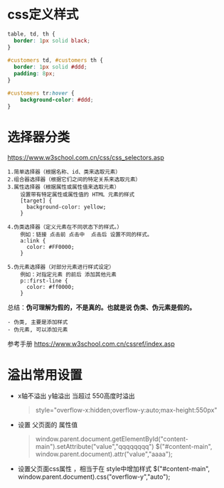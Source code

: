 # css定义样式

```css
table, td, th {
  border: 1px solid black;
}
	
#customers td, #customers th {
  border: 1px solid #ddd;
  padding: 8px;
}

#customers tr:hover {
	background-color: #ddd;
}
```



# 选择器分类

https://www.w3school.com.cn/css/css_selectors.asp

	1.简单选择器（根据名称、id、类来选取元素）
	2.组合器选择器（根据它们之间的特定关系来选取元素）
	3.属性选择器（根据属性或属性值来选取元素）
		设置带有特定属性或属性值的 HTML 元素的样式
		[target] {
		  background-color: yellow;
		}
		
	4.伪类选择器（定义元素在不同状态下的样式。）	
	    例如：链接 点击前 点击中  点击后 设置不同的样式。	
		a:link {
		  color: #FF0000;
		}
		
	5.伪元素选择器（对部分元素进行样式设定）
		例如：对指定元素 的前后 添加其他元素
		p::first-line {
		  color: #ff0000;
		}

总结：**伪可理解为假的，不是真的。也就是说 伪类、伪元素是假的。**

```
- 伪类, 主要是添加样式
- 伪元素, 可以添加元素
```



参考手册
	https://www.w3school.com.cn/cssref/index.asp
	
	

# 溢出常用设置	

 - x轴不溢出  y轴溢出 当超过 550高度时溢出

   > style="overflow-x:hidden;overflow-y:auto;max-height:550px"

 - 设置 父页面的 属性值

   > window.parent.document.getElementById("content-main").setAttribute("value","qqqqqqqq")
   > $("#content-main", window.parent.document).attr("value","aaaa");

- 设置父页面css属性 ，相当于在 style中增加样式
  $("#content-main", window.parent.document).css("overflow-y","auto");